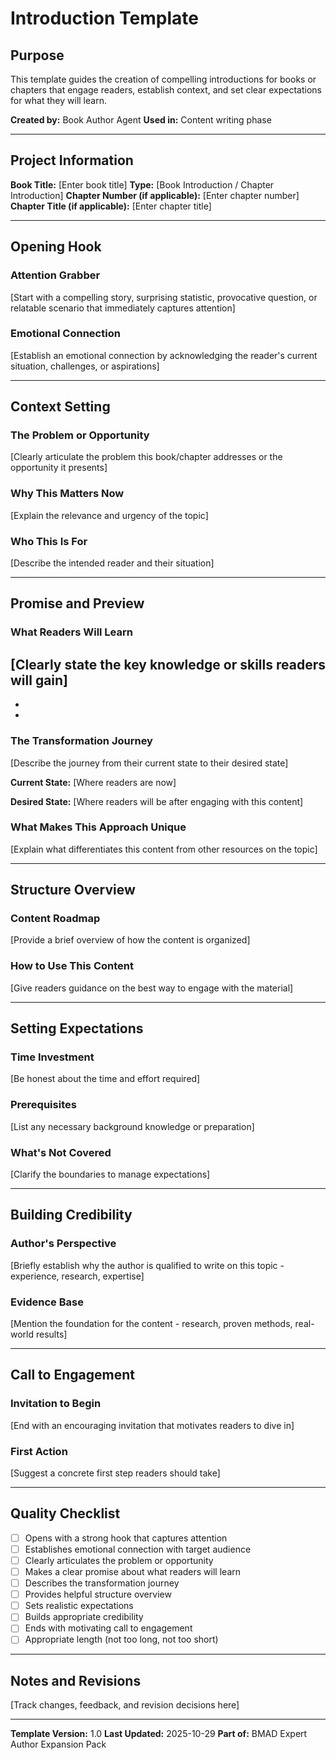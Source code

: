 # Introduction Template

## Purpose
This template guides the creation of compelling introductions for books or chapters that engage readers, establish context, and set clear expectations for what they will learn.

**Created by:** Book Author Agent
**Used in:** Content writing phase

---

## Project Information

**Book Title:** [Enter book title]
**Type:** [Book Introduction / Chapter Introduction]
**Chapter Number (if applicable):** [Enter chapter number]
**Chapter Title (if applicable):** [Enter chapter title]

---

## Opening Hook

### Attention Grabber
[Start with a compelling story, surprising statistic, provocative question, or relatable scenario that immediately captures attention]

### Emotional Connection
[Establish an emotional connection by acknowledging the reader's current situation, challenges, or aspirations]

---

## Context Setting

### The Problem or Opportunity
[Clearly articulate the problem this book/chapter addresses or the opportunity it presents]

### Why This Matters Now
[Explain the relevance and urgency of the topic]

### Who This Is For
[Describe the intended reader and their situation]

---

## Promise and Preview

### What Readers Will Learn
[Clearly state the key knowledge or skills readers will gain]
-
-
-

### The Transformation Journey
[Describe the journey from their current state to their desired state]

**Current State:**
[Where readers are now]

**Desired State:**
[Where readers will be after engaging with this content]

### What Makes This Approach Unique
[Explain what differentiates this content from other resources on the topic]

---

## Structure Overview

### Content Roadmap
[Provide a brief overview of how the content is organized]

### How to Use This Content
[Give readers guidance on the best way to engage with the material]

---

## Setting Expectations

### Time Investment
[Be honest about the time and effort required]

### Prerequisites
[List any necessary background knowledge or preparation]

### What's Not Covered
[Clarify the boundaries to manage expectations]

---

## Building Credibility

### Author's Perspective
[Briefly establish why the author is qualified to write on this topic - experience, research, expertise]

### Evidence Base
[Mention the foundation for the content - research, proven methods, real-world results]

---

## Call to Engagement

### Invitation to Begin
[End with an encouraging invitation that motivates readers to dive in]

### First Action
[Suggest a concrete first step readers should take]

---

## Quality Checklist

- [ ] Opens with a strong hook that captures attention
- [ ] Establishes emotional connection with target audience
- [ ] Clearly articulates the problem or opportunity
- [ ] Makes a clear promise about what readers will learn
- [ ] Describes the transformation journey
- [ ] Provides helpful structure overview
- [ ] Sets realistic expectations
- [ ] Builds appropriate credibility
- [ ] Ends with motivating call to engagement
- [ ] Appropriate length (not too long, not too short)

---

## Notes and Revisions

[Track changes, feedback, and revision decisions here]

---

**Template Version:** 1.0
**Last Updated:** 2025-10-29
**Part of:** BMAD Expert Author Expansion Pack
